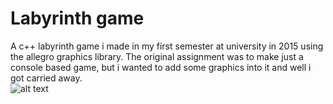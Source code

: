 # Labyrinth game
A c++ labyrinth game i made in my first semester at university in 2015 using the allegro graphics library. The original assignment was to make just a console based game, but i wanted to add some graphics into it and well i got carried away.
\
![alt text](https://github.com/Alkhioz/labyrinth-game/blob/master/resources/menu.bmp)
